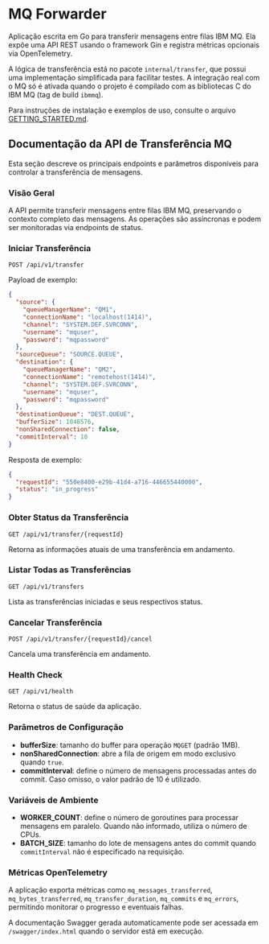 # MQ Forwarder

Aplicação escrita em Go para transferir mensagens entre filas IBM MQ. Ela expõe uma API REST usando o framework Gin e registra métricas opcionais via OpenTelemetry.

A lógica de transferência está no pacote `internal/transfer`, que possui uma implementação simplificada para facilitar testes. A integração real com o MQ só é ativada quando o projeto é compilado com as bibliotecas C do IBM MQ (tag de build `ibmmq`).

Para instruções de instalação e exemplos de uso, consulte o arquivo [GETTING_STARTED.md](GETTING_STARTED.md).

## Documentação da API de Transferência MQ

Esta seção descreve os principais endpoints e parâmetros disponíveis para controlar a transferência de mensagens.

### Visão Geral

A API permite transferir mensagens entre filas IBM MQ, preservando o contexto completo das mensagens. As operações são assíncronas e podem ser monitoradas via endpoints de status.

### Iniciar Transferência

`POST /api/v1/transfer`

Payload de exemplo:
```json
{
  "source": {
    "queueManagerName": "QM1",
    "connectionName": "localhost(1414)",
    "channel": "SYSTEM.DEF.SVRCONN",
    "username": "mquser",
    "password": "mqpassword"
  },
  "sourceQueue": "SOURCE.QUEUE",
  "destination": {
    "queueManagerName": "QM2",
    "connectionName": "remotehost(1414)",
    "channel": "SYSTEM.DEF.SVRCONN",
    "username": "mquser",
    "password": "mqpassword"
  },
  "destinationQueue": "DEST.QUEUE",
  "bufferSize": 1048576,
  "nonSharedConnection": false,
  "commitInterval": 10
}
```

Resposta de exemplo:
```json
{
  "requestId": "550e8400-e29b-41d4-a716-446655440000",
  "status": "in_progress"
}
```

### Obter Status da Transferência

`GET /api/v1/transfer/{requestId}`

Retorna as informações atuais de uma transferência em andamento.

### Listar Todas as Transferências

`GET /api/v1/transfers`

Lista as transferências iniciadas e seus respectivos status.

### Cancelar Transferência

`POST /api/v1/transfer/{requestId}/cancel`

Cancela uma transferência em andamento.

### Health Check

`GET /api/v1/health`

Retorna o status de saúde da aplicação.

### Parâmetros de Configuração

- **bufferSize**: tamanho do buffer para operação `MQGET` (padrão 1MB).
- **nonSharedConnection**: abre a fila de origem em modo exclusivo quando `true`.
- **commitInterval**: define o número de mensagens processadas antes do commit. Caso omisso, o valor padrão de 10 é utilizado.

### Variáveis de Ambiente

- **WORKER_COUNT**: define o número de goroutines para processar mensagens em paralelo. Quando não informado, utiliza o número de CPUs.
- **BATCH_SIZE**: tamanho do lote de mensagens antes do commit quando `commitInterval` não é especificado na requisição.

### Métricas OpenTelemetry

A aplicação exporta métricas como `mq_messages_transferred`, `mq_bytes_transferred`, `mq_transfer_duration`, `mq_commits` e `mq_errors`, permitindo monitorar o progresso e eventuais falhas.

A documentação Swagger gerada automaticamente pode ser acessada em `/swagger/index.html` quando o servidor está em execução.

